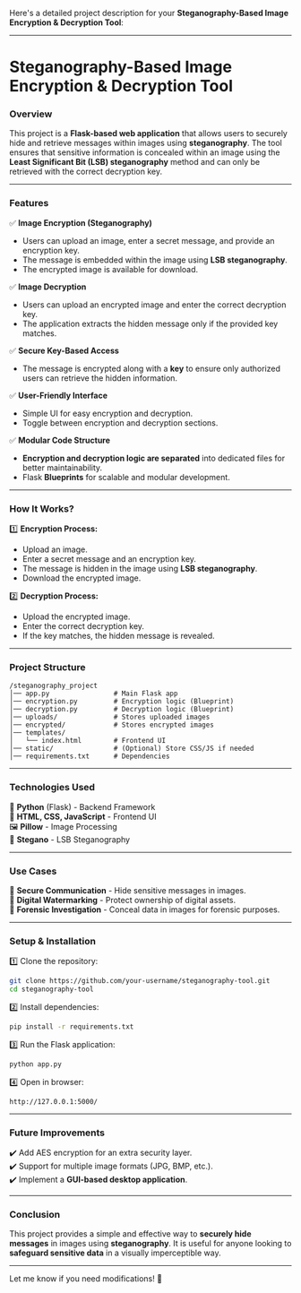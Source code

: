 Here's a detailed project description for your **Steganography-Based Image Encryption & Decryption Tool**:  

---

# **Steganography-Based Image Encryption & Decryption Tool**  
### **Overview**  
This project is a **Flask-based web application** that allows users to securely hide and retrieve messages within images using **steganography**. The tool ensures that sensitive information is concealed within an image using the **Least Significant Bit (LSB) steganography** method and can only be retrieved with the correct decryption key.

---

### **Features**  
✅ **Image Encryption (Steganography)**  
- Users can upload an image, enter a secret message, and provide an encryption key.  
- The message is embedded within the image using **LSB steganography**.  
- The encrypted image is available for download.  

✅ **Image Decryption**  
- Users can upload an encrypted image and enter the correct decryption key.  
- The application extracts the hidden message only if the provided key matches.  

✅ **Secure Key-Based Access**  
- The message is encrypted along with a **key** to ensure only authorized users can retrieve the hidden information.  

✅ **User-Friendly Interface**  
- Simple UI for easy encryption and decryption.  
- Toggle between encryption and decryption sections.  

✅ **Modular Code Structure**  
- **Encryption and decryption logic are separated** into dedicated files for better maintainability.  
- Flask **Blueprints** for scalable and modular development.  

---

### **How It Works?**  
1️⃣ **Encryption Process:**  
   - Upload an image.  
   - Enter a secret message and an encryption key.  
   - The message is hidden in the image using **LSB steganography**.  
   - Download the encrypted image.  

2️⃣ **Decryption Process:**  
   - Upload the encrypted image.  
   - Enter the correct decryption key.  
   - If the key matches, the hidden message is revealed.  

---

### **Project Structure**  
```
/steganography_project
│── app.py                # Main Flask app
│── encryption.py         # Encryption logic (Blueprint)
│── decryption.py         # Decryption logic (Blueprint)
│── uploads/              # Stores uploaded images
│── encrypted/            # Stores encrypted images
│── templates/
│   └── index.html        # Frontend UI
│── static/               # (Optional) Store CSS/JS if needed
│── requirements.txt      # Dependencies
```

---

### **Technologies Used**  
🚀 **Python** (Flask) - Backend Framework  
🎨 **HTML, CSS, JavaScript** - Frontend UI  
🖼️ **Pillow** - Image Processing  
🔐 **Stegano** - LSB Steganography  

---

### **Use Cases**  
🔹 **Secure Communication** - Hide sensitive messages in images.  
🔹 **Digital Watermarking** - Protect ownership of digital assets.  
🔹 **Forensic Investigation** - Conceal data in images for forensic purposes.  

---

### **Setup & Installation**  
1️⃣ Clone the repository:  
   ```bash
   git clone https://github.com/your-username/steganography-tool.git
   cd steganography-tool
   ```

2️⃣ Install dependencies:  
   ```bash
   pip install -r requirements.txt
   ```

3️⃣ Run the Flask application:  
   ```bash
   python app.py
   ```

4️⃣ Open in browser:  
   ```
   http://127.0.0.1:5000/
   ```

---

### **Future Improvements**  
✔️ Add AES encryption for an extra security layer.  
✔️ Support for multiple image formats (JPG, BMP, etc.).  
✔️ Implement a **GUI-based desktop application**.  

---

### **Conclusion**  
This project provides a simple and effective way to **securely hide messages** in images using **steganography**. It is useful for anyone looking to **safeguard sensitive data** in a visually imperceptible way.

---

Let me know if you need modifications! 🚀
